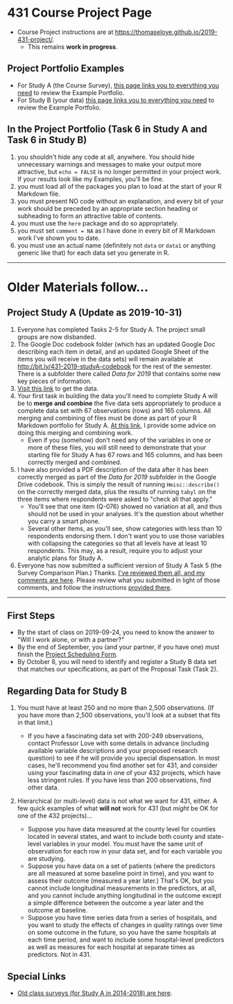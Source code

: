 # 431 Course Project Page

- Course Project instructions are at https://thomaselove.github.io/2019-431-project/.
    - This remains **work in progress**. 

## Project Portfolio Examples

- For Study A (the Course Survey), [this page links you to everything you need](https://github.com/THOMASELOVE/2019-431/blob/master/PROJECT/STUDY_A/EXAMPLE/README.md) to review the Example Portfolio.
- For Study B (your data) [this page links you to everything you need](https://github.com/THOMASELOVE/2019-431/blob/master/PROJECT/STUDY_B/EXAMPLE/README.md) to review the Example Portfolio.

## In the Project Portfolio (Task 6 in Study A and Task 6 in Study B)

1. you shouldn't hide any code at all, anywhere. You should hide unnecessary warnings and messages to make your output more attractive, but `echo = FALSE` is no longer permitted in your project work. If your results look like my Examples, you'll be fine.
2. you must load all of the packages you plan to load at the start of your R Markdown file. 
3. you must present NO code without an explanation, and every bit of your work should be preceded by an appropriate section heading or subheading to form an attractive table of contents.
4. you must use the `here` package and do so appropriately.
5. you must set `comment = NA` as I have done in every bit of R Markdown work I've shown you to date.
6. you must use an actual name (definitely not `data` or `data1` or anything generic like that) for each data set you generate in R.

--------------

# Older Materials follow...

## Project Study A (Update as 2019-10-31)

1. Everyone has completed Tasks 2-5 for Study A. The project small groups are now disbanded.
2. The Google Doc codebook folder (which has an updated Google Doc describing each item in detail, and an updated Google Sheet of the items you will receive in the data sets) will remain available at http://bit.ly/431-2019-studyA-codebook for the rest of the semester. There is a subfolder there called *Data for 2019* that contains some new key pieces of information.
3. [Visit this link](https://github.com/THOMASELOVE/2019-431/blob/master/PROJECT/STUDY_A/get-the-data.md) to get the data.
4. Your first task in building the data you'll need to complete Study A will be to **merge and combine** the five data sets appropriately to produce a complete data set with 67 observations (rows) and 165 columns. All merging and combining of files must be done as part of your R Markdown portfolio for Study A. [At this link](https://github.com/THOMASELOVE/2019-431/blob/master/PROJECT/STUDY_A/merging-advice.md), I provide some advice on doing this merging and combining work.
    - Even if you (somehow) don't need any of the variables in one or more of these files, you will still need to demonstrate that your starting file for Study A has 67 rows and 165 columns, and has been correctly merged and combined.
5. I have also provided a PDF description of the data after it has been correctly merged as part of the *Data for 2019* subfolder in the Google Drive codebook. This is simply the result of running `Hmisc::describe()` on the correctly merged data, plus the results of running `tabyl` on the three items where respondents were asked to "check all that apply." 
    - You'll see that one item (Q-076) showed no variation at all, and thus should not be used in your analyses. It's the question about whether you carry a smart phone. 
    - Several other items, as you'll see, show categories with less than 10 respondents endorsing them. I don't want you to use those variables with collapsing the categories so that all levels have at least 10 respondents. This may, as a result, require you to adjust your analytic plans for Study A.
6. Everyone has now submitted a sufficient version of Study A Task 5 (the Survey Comparison Plan.) Thanks. [I've reviewed them all, and my comments are here](https://github.com/THOMASELOVE/2019-431/blob/master/PROJECT/STUDY_A/comparison-plans.md). Please review what you submitted in light of those comments, and follow the instructions [provided there](https://github.com/THOMASELOVE/2019-431/blob/master/PROJECT/STUDY_A/comparison-plans.md).

--------------

## First Steps

- By the start of class on 2019-09-24, you need to know the answer to "Will I work alone, or with a partner?"
- By the end of September, you (and your partner, if you have one) must finish the [Project Scheduling Form](http://bit.ly/431-2019-project-scheduling).
- By October 8, you will need to identify and register a Study B data set that matches our specifications, as part of the Proposal Task (Task 2).

## Regarding Data for Study B

1. You must have at least 250 and no more than 2,500 observations. (If you have more than 2,500 observations, you'll look at a subset that fits in that limit.)
    - If you have a fascinating data set with 200-249 observations, contact Professor Love with some details in advance (including available variable descriptions and your proposed research question) to see if he will provide you special dispensation. In most cases, he'll recommend you find another set for 431, and consider using your fascinating data in one of your 432 projects, which have less stringent rules. If you have less than 200 observations, find other data.

2. Hierarchical (or multi-level) data is not what we want for 431, either. A few quick examples of what **will not** work for 431 (but *might* be OK for one of the 432 projects)...
    - Suppose you have data measured at the county level for counties located in several states, and want to include both county and state-level variables in your model. You must have the same unit of observation for each row in your data set, and for each variable you are studying.
    - Suppose you have data on a set of patients (where the predictors are all measured at some baseline point in time), and you want to assess their outcome (measured a year later.) That's OK, but you cannot include longitudinal measurements in the predictors, at all, and you cannot include anything longitudinal in the outcome except a simple difference between the outcome a year later and the outcome at baseline.
    - Suppose you have time series data from a series of hospitals, and you want to study the effects of changes in quality ratings over time on some outcome in the future, so you have the same hospitals at each time period, and want to include some hospital-level predictors as well as measures for each hospital at separate times as predictors. Not in 431. 


## Special Links

- [Old class surveys (for Study A in 2014-2018) are here](https://github.com/THOMASELOVE/2019-431-project/tree/master/oldsurveys).
